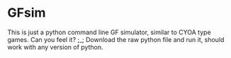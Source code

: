 # GFsim
This is just a python command line GF simulator, similar to CYOA type games. Can you feel it? ;_;
Download the raw python file and run it, should work with any version of python.
